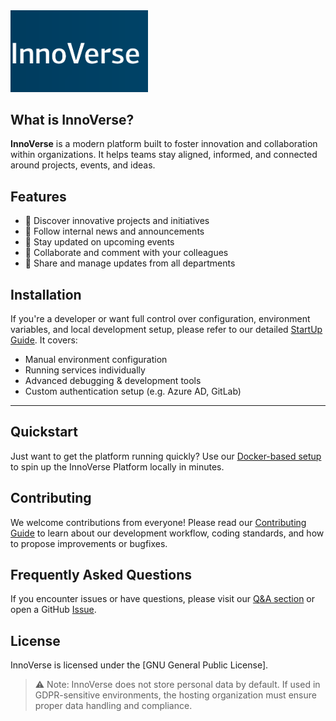 <img src="./docs/logo.png" alt="Project Logo" width="220"/>

## What is InnoVerse?

**InnoVerse** is a modern platform built to foster innovation and collaboration within organizations. It helps teams stay aligned, informed, and connected around projects, events, and ideas.

## Features

- 🧭 Discover innovative projects and initiatives
- 📰 Follow internal news and announcements
- 📆 Stay updated on upcoming events
- 💬 Collaborate and comment with your colleagues
- 📣 Share and manage updates from all departments

## Installation

If you're a developer or want full control over configuration, environment variables, and local development setup, please refer to our detailed [StartUp Guide]. It covers:

- Manual environment configuration
- Running services individually
- Advanced debugging & development tools
- Custom authentication setup (e.g. Azure AD, GitLab)

---

## Quickstart

Just want to get the platform running quickly?
Use our [Docker-based setup] to spin up the InnoVerse Platform locally in minutes.

## Contributing

We welcome contributions from everyone! Please read our [Contributing Guide] to learn about our development workflow, coding standards, and how to propose improvements or bugfixes.

## Frequently Asked Questions

If you encounter issues or have questions, please visit our [Q&A section](https://github.com/openkfw/innoverse/discussions/categories/q-a) or open a GitHub [Issue](https://github.com/openkfw/innoverse/issues).

## License

InnoVerse is licensed under the [GNU General Public License].

> ⚠️ Note: InnoVerse does not store personal data by default. If used in GDPR-sensitive environments, the hosting organization must ensure proper data handling and compliance.

[StartUp Guide]: ./docs/developer/START_UP_GUIDE.md
[Docker-based setup]: ./docs/developer/START_UP_GUIDE.md#-quick-start-tldr
[Contributing Guide]: ./CONTRIBUTING_GUIDE.md
[Q&A section of our discussions forum]: https://github.com/openkfw/innoverse/discussions/categories/q-a
[GNU GENERAL PUBLIC]: ./LICENSE.md
